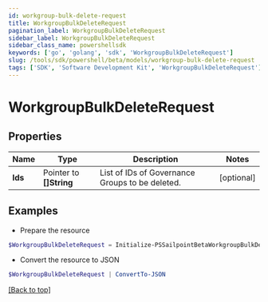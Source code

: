 ```yaml
---
id: workgroup-bulk-delete-request
title: WorkgroupBulkDeleteRequest
pagination_label: WorkgroupBulkDeleteRequest
sidebar_label: WorkgroupBulkDeleteRequest
sidebar_class_name: powershellsdk
keywords: ['go', 'golang', 'sdk', 'WorkgroupBulkDeleteRequest'] 
slug: /tools/sdk/powershell/beta/models/workgroup-bulk-delete-request
tags: ['SDK', 'Software Development Kit', 'WorkgroupBulkDeleteRequest']
---
```



# WorkgroupBulkDeleteRequest

## Properties

Name | Type | Description | Notes
------------ | ------------- | ------------- | -------------
**Ids** |  Pointer to **[]String** | List of IDs of Governance Groups to be deleted. | [optional] 

## Examples

- Prepare the resource
```powershell
$WorkgroupBulkDeleteRequest = Initialize-PSSailpointBetaWorkgroupBulkDeleteRequest  -Ids [567a697e-885b-495a-afc5-d55e1c23a302, c7b0f7b2-1e78-4063-b294-a555333dacd2]
```

- Convert the resource to JSON
```powershell
$WorkgroupBulkDeleteRequest | ConvertTo-JSON
```


[[Back to top]](#) 


